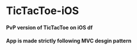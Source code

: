 # TicTacToe-iOS



#### PvP version of TicTacToe on iOS df
#### App is made strictly following MVC desgin pattern
